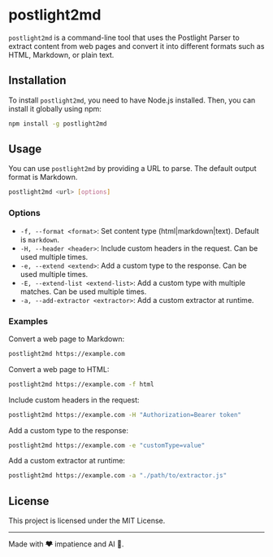# postlight2md

`postlight2md` is a command-line tool that uses the Postlight Parser to extract content from web pages and convert it into different formats such as HTML, Markdown, or plain text.

## Installation

To install `postlight2md`, you need to have Node.js installed. Then, you can install it globally using npm:

```sh
npm install -g postlight2md
```

## Usage

You can use `postlight2md` by providing a URL to parse. The default output format is Markdown.

```sh
postlight2md <url> [options]
```

### Options

- `-f, --format <format>`: Set content type (html|markdown|text). Default is `markdown`.
- `-H, --header <header>`: Include custom headers in the request. Can be used multiple times.
- `-e, --extend <extend>`: Add a custom type to the response. Can be used multiple times.
- `-E, --extend-list <extend-list>`: Add a custom type with multiple matches. Can be used multiple times.
- `-a, --add-extractor <extractor>`: Add a custom extractor at runtime.

### Examples

Convert a web page to Markdown:

```sh
postlight2md https://example.com
```

Convert a web page to HTML:

```sh
postlight2md https://example.com -f html
```

Include custom headers in the request:

```sh
postlight2md https://example.com -H "Authorization=Bearer token"
```

Add a custom type to the response:

```sh
postlight2md https://example.com -e "customType=value"
```

Add a custom extractor at runtime:

```sh
postlight2md https://example.com -a "./path/to/extractor.js"
```

## License

This project is licensed under the MIT License.

---

Made with ~~❤️~~ impatience and AI 🤖.
